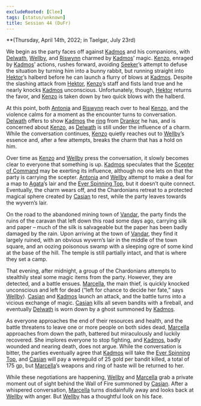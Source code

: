 ```yaml
---
excludeRooted: [Clee]
tags: [status/unknown]
title: Session 44 (DuFr)
---
```


**(Thursday, April 14th, 2022; in Taelgar, July 23rd)

We begin as the party faces off against [Kadmos](<../../../people/chardonians/kadmos.md>) and his companions, with [Delwath](<../../../people/pcs/dunmar-fellowship/delwath.md>), [Wellby](<../../../people/pcs/dunmar-fellowship/wellby.md>), and [Riswynn](<../../../people/pcs/dunmar-fellowship/riswynn.md>) charmed by [Kadmos](<../../../people/chardonians/kadmos.md>)’ magic. [Kenzo](<../../../people/pcs/dunmar-fellowship/kenzo.md>), enraged by [Kadmos](<../../../people/chardonians/kadmos.md>)’ actions, rushes forward, avoiding [Seeker](<../../../people/pcs/dunmar-fellowship/seeker.md>)’s attempt to defuse the situation by turning him into a bunny rabbit, but running straight into [Hektor](<../../../people/chardonians/hektor.md>)’s halberd before he can launch a flurry of blows at [Kadmos](<../../../people/chardonians/kadmos.md>). Despite the slashing attack from [Hektor](<../../../people/chardonians/hektor.md>), [Kenzo](<../../../people/pcs/dunmar-fellowship/kenzo.md>)’s staff and fists land true and he nearly knocks [Kadmos](<../../../people/chardonians/kadmos.md>) unconscious. Unfortunately, though, [Hektor](<../../../people/chardonians/hektor.md>) returns the favor, and [Kenzo](<../../../people/pcs/dunmar-fellowship/kenzo.md>) is taken down by two quick blows with the halberd.

At this point, both [Antonia](<../../../people/chardonians/antonia.md>) and [Riswynn](<../../../people/pcs/dunmar-fellowship/riswynn.md>) reach over to heal [Kenzo](<../../../people/pcs/dunmar-fellowship/kenzo.md>), and the violence calms for a moment as the encounter turns to conversation. [Delwath](<../../../people/pcs/dunmar-fellowship/delwath.md>) offers to show [Kadmos](<../../../people/chardonians/kadmos.md>) the [ring](<../treasure/treasure-from-agata/ring-of-displacement.md>) from [Drankor](<../../../history/drankorian-era/drankor.md>) he has, and is concerned about [Kenzo](<../../../people/pcs/dunmar-fellowship/kenzo.md>), as [Delwath](<../../../people/pcs/dunmar-fellowship/delwath.md>) is still under the influence of a charm. While the conversation continues, [Kenzo](<../../../people/pcs/dunmar-fellowship/kenzo.md>) quietly reaches out to [Wellby](<../../../people/pcs/dunmar-fellowship/wellby.md>)’s essence and, after a few attempts, breaks the charm that has a hold on him. 

Over time as [Kenzo](<../../../people/pcs/dunmar-fellowship/kenzo.md>) and [Wellby](<../../../people/pcs/dunmar-fellowship/wellby.md>) press the conversation, it slowly becomes clear to everyone that something is up. [Kadmos](<../../../people/chardonians/kadmos.md>) speculates that the [Scepter of Command](<../../../things/artifacts-of-power/scepter-of-command.md>) may be exerting its influence, although no one lets on that the party is carrying the scepter. [Antonia](<../../../people/chardonians/antonia.md>) and [Wellby](<../../../people/pcs/dunmar-fellowship/wellby.md>) attempt to make a deal for a map to [Agata](<../../../people/fey/agata.md>)’s lair and the [Ever Spinning Top](<../treasure/treasure-from-agata/ever-spinning-top.md>), but it doesn’t quite connect. Eventually, the charm wears off, and the Chardonians retreat to a protected magical sphere created by [Casian](<../../../people/chardonians/casian.md>) to rest, while the party leaves towards the wyvern’s lair.

On the road to the abandoned mining town of [Vandar](<../../../gazetteer/greater-dunmar/realms/dunmar/central-dunmar/vandar.md>), the party finds the ruins of the caravan that left down this road some days ago, carrying silk and paper – much of the silk is salvageable but the paper has been badly damaged by the rain. Upon arriving at the town of [Vandar](<../../../gazetteer/greater-dunmar/realms/dunmar/central-dunmar/vandar.md>), they find it largely ruined, with an obvious wyvern’s lair in the middle of the town square, and an oozing poisonous swamp with a sleeping ogre of some kind at the base of the hill. The temple is still partially intact, and that is where they set a camp.

That evening, after midnight, a group of the Chardonians attempts to stealthily steal some magic items from the party. However, they are detected, and a battle ensues. [Marcella](<../../../people/chardonians/marcella.md>), the main thief, is quickly knocked unconscious and left for dead (“left for chance to decide her fate,” says [Wellby](<../../../people/pcs/dunmar-fellowship/wellby.md>)). [Casian](<../../../people/chardonians/casian.md>) and [Kadmos](<../../../people/chardonians/kadmos.md>) launch an attack, and the battle turns into a vicious exchange of magic. [Casian](<../../../people/chardonians/casian.md>) kills all seven bandits with a fireball, and eventually [Delwath](<../../../people/pcs/dunmar-fellowship/delwath.md>) is worn down by a ghost summoned by [Kadmos](<../../../people/chardonians/kadmos.md>). 

As everyone approaches the end of their resources and health, and the battle threatens to leave one or more people on both sides dead, [Marcella](<../../../people/chardonians/marcella.md>) approaches from down the path, battered but miraculously and luckily recovered. She implores everyone to stop fighting, and [Kadmos](<../../../people/chardonians/kadmos.md>), badly wounded and nearing death, does not argue. While the conversation is bitter, the parties eventually agree that [Kadmos](<../../../people/chardonians/kadmos.md>) will take the [Ever Spinning Top](<../treasure/treasure-from-agata/ever-spinning-top.md>), and [Casian](<../../../people/chardonians/casian.md>) will pay a wereguild of 25 gold per bandit killed, a total of 175 gp, but [Marcella](<../../../people/chardonians/marcella.md>)’s weapons and ring of haste will be returned to her. 

While these negotiations are happening, [Wellby](<../../../people/pcs/dunmar-fellowship/wellby.md>) and [Marcella](<../../../people/chardonians/marcella.md>) grab a private moment out of sight behind the Wall of Fire summoned by [Casian](<../../../people/chardonians/casian.md>). After a whispered conversation, [Marcella](<../../../people/chardonians/marcella.md>) turns disdainfully away and looks back at [Wellby](<../../../people/pcs/dunmar-fellowship/wellby.md>) with anger. But [Wellby](<../../../people/pcs/dunmar-fellowship/wellby.md>) has a thoughtful look on his face.